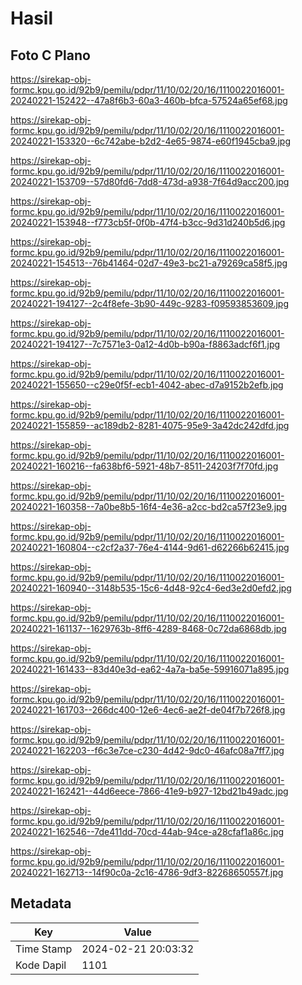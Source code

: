 # Hasil

## Foto C Plano

https://sirekap-obj-formc.kpu.go.id/92b9/pemilu/pdpr/11/10/02/20/16/1110022016001-20240221-152422--47a8f6b3-60a3-460b-bfca-57524a65ef68.jpg

https://sirekap-obj-formc.kpu.go.id/92b9/pemilu/pdpr/11/10/02/20/16/1110022016001-20240221-153320--6c742abe-b2d2-4e65-9874-e60f1945cba9.jpg

https://sirekap-obj-formc.kpu.go.id/92b9/pemilu/pdpr/11/10/02/20/16/1110022016001-20240221-153709--57d80fd6-7dd8-473d-a938-7f64d9acc200.jpg

https://sirekap-obj-formc.kpu.go.id/92b9/pemilu/pdpr/11/10/02/20/16/1110022016001-20240221-153948--f773cb5f-0f0b-47f4-b3cc-9d31d240b5d6.jpg

https://sirekap-obj-formc.kpu.go.id/92b9/pemilu/pdpr/11/10/02/20/16/1110022016001-20240221-154513--76b41464-02d7-49e3-bc21-a79269ca58f5.jpg

https://sirekap-obj-formc.kpu.go.id/92b9/pemilu/pdpr/11/10/02/20/16/1110022016001-20240221-194127--2c4f8efe-3b90-449c-9283-f09593853609.jpg

https://sirekap-obj-formc.kpu.go.id/92b9/pemilu/pdpr/11/10/02/20/16/1110022016001-20240221-194127--7c7571e3-0a12-4d0b-b90a-f8863adcf6f1.jpg

https://sirekap-obj-formc.kpu.go.id/92b9/pemilu/pdpr/11/10/02/20/16/1110022016001-20240221-155650--c29e0f5f-ecb1-4042-abec-d7a9152b2efb.jpg

https://sirekap-obj-formc.kpu.go.id/92b9/pemilu/pdpr/11/10/02/20/16/1110022016001-20240221-155859--ac189db2-8281-4075-95e9-3a42dc242dfd.jpg

https://sirekap-obj-formc.kpu.go.id/92b9/pemilu/pdpr/11/10/02/20/16/1110022016001-20240221-160216--fa638bf6-5921-48b7-8511-24203f7f70fd.jpg

https://sirekap-obj-formc.kpu.go.id/92b9/pemilu/pdpr/11/10/02/20/16/1110022016001-20240221-160358--7a0be8b5-16f4-4e36-a2cc-bd2ca57f23e9.jpg

https://sirekap-obj-formc.kpu.go.id/92b9/pemilu/pdpr/11/10/02/20/16/1110022016001-20240221-160804--c2cf2a37-76e4-4144-9d61-d62266b62415.jpg

https://sirekap-obj-formc.kpu.go.id/92b9/pemilu/pdpr/11/10/02/20/16/1110022016001-20240221-160940--3148b535-15c6-4d48-92c4-6ed3e2d0efd2.jpg

https://sirekap-obj-formc.kpu.go.id/92b9/pemilu/pdpr/11/10/02/20/16/1110022016001-20240221-161137--1629763b-8ff6-4289-8468-0c72da6868db.jpg

https://sirekap-obj-formc.kpu.go.id/92b9/pemilu/pdpr/11/10/02/20/16/1110022016001-20240221-161433--83d40e3d-ea62-4a7a-ba5e-59916071a895.jpg

https://sirekap-obj-formc.kpu.go.id/92b9/pemilu/pdpr/11/10/02/20/16/1110022016001-20240221-161703--266dc400-12e6-4ec6-ae2f-de04f7b726f8.jpg

https://sirekap-obj-formc.kpu.go.id/92b9/pemilu/pdpr/11/10/02/20/16/1110022016001-20240221-162203--f6c3e7ce-c230-4d42-9dc0-46afc08a7ff7.jpg

https://sirekap-obj-formc.kpu.go.id/92b9/pemilu/pdpr/11/10/02/20/16/1110022016001-20240221-162421--44d6eece-7866-41e9-b927-12bd21b49adc.jpg

https://sirekap-obj-formc.kpu.go.id/92b9/pemilu/pdpr/11/10/02/20/16/1110022016001-20240221-162546--7de411dd-70cd-44ab-94ce-a28cfaf1a86c.jpg

https://sirekap-obj-formc.kpu.go.id/92b9/pemilu/pdpr/11/10/02/20/16/1110022016001-20240221-162713--14f90c0a-2c16-4786-9df3-82268650557f.jpg


## Metadata

| Key        | Value               |
| ---------- | ------------------- |
| Time Stamp | 2024-02-21 20:03:32 |
| Kode Dapil | 1101                |



